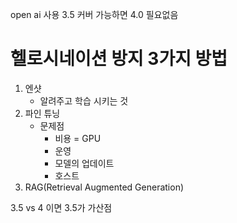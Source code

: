 
open ai 사용
3.5 커버 가능하면 4.0 필요없음

# 헬로시네이션 방지 3가지 방법
1. 엔샷
	- 알려주고 학습 시키는 것
2. 파인 튜닝
	- 문제점
		- 비용 = GPU
		- 운영
		- 모델의 업데이트
		- 호스트
3. RAG(Retrieval Augmented Generation)







3.5 vs 4
이면 3.5가 가산점
